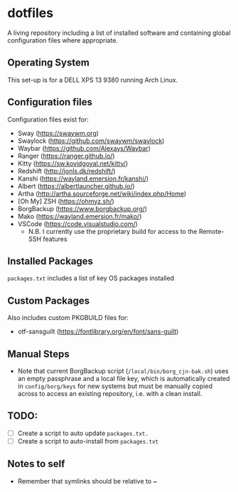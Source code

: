 # dotfiles

A living repository including a list of installed software and containing global configuration files where appropriate.

## Operating System

This set-up is for a DELL XPS 13 9380 running Arch Linux.

## Configuration files

Configuration files exist for:

* Sway (https://swaywm.org)
* Swaylock (https://github.com/swaywm/swaylock)
* Waybar (https://github.com/Alexays/Waybar)
* Ranger (https://ranger.github.io/)
* Kitty (https://sw.kovidgoyal.net/kitty/)
* Redshift (http://jonls.dk/redshift/)
* Kanshi (https://wayland.emersion.fr/kanshi/)
* Albert (https://albertlauncher.github.io/)
* Artha (http://artha.sourceforge.net/wiki/index.php/Home)
* [Oh My] ZSH (https://ohmyz.sh/)
* BorgBackup (https://www.borgbackup.org/)
* Mako (https://wayland.emersion.fr/mako/)
* VSCode (https://code.visualstudio.com/)
  * N.B. I currently use the proprietary build for access to the Remote-SSH features

## Installed Packages

`packages.txt` includes a list of key OS packages installed

## Custom Packages

Also includes custom PKGBUILD files for:

* otf-sansguilt (https://fontlibrary.org/en/font/sans-guilt)

## Manual Steps

* Note that current BorgBackup script (`/local/bin/borg_cjn-bak.sh`) uses an empty passphrase and a local file key, which is automatically created in `config/borg/keys` for new systems but must be manually copied across to access an existing repository, i.e. with a clean install.

## TODO:

-[ ] Create a script to auto update `packages.txt.`
-[ ] Create a script to auto-install from `packages.txt`

## Notes to self

* Remember that symlinks should be relative to ~
